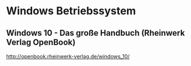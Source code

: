 # Windows Betriebssystem

## Windows 10 - Das große Handbuch (Rheinwerk Verlag OpenBook)

http://openbook.rheinwerk-verlag.de/windows_10/